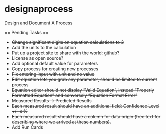 designaprocess
==============

Design and Document A Process


== Pending Tasks ==
* ~~Change significant digits on equation calculations to 3~~ 
* Add the units to the calculation
* Put up a project site to share with the world: github?
* License as open source?
* Add optional default value for parameters
* Copy process for creating new processes
* ~~Fix entering input with unit and no value~~ 
* ~~Edit equation lets you grab any parameter, should be limited to current process~~
* ~~Equation editor should not display “Valid Equation”, instead “Properly Formatted Equation” and conversely “Equation Format Error”~~
* ~~Measured Results -> Predicted Results~~
* ~~Each measured result should have an additional field: Confidence Level +/- x %~~
* ~~Each measured result should have a column for data origin (free text for describing where we arrived at these numbers).~~ 
* Add Run Cards

